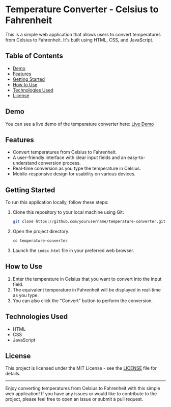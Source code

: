 # Temperature Converter - Celsius to Fahrenheit

This is a simple web application that allows users to convert temperatures from Celsius to Fahrenheit. It's built using HTML, CSS, and JavaScript.

## Table of Contents

- [Demo](#demo)
- [Features](#features)
- [Getting Started](#getting-started)
- [How to Use](#how-to-use)
- [Technologies Used](#technologies-used)
- [License](#license)

## Demo

You can see a live demo of the temperature converter here: [Live Demo]([#](https://temperatureconvertorc-f.netlify.app/))

## Features

- Convert temperatures from Celsius to Fahrenheit.
- A user-friendly interface with clear input fields and an easy-to-understand conversion process.
- Real-time conversion as you type the temperature in Celsius.
- Mobile-responsive design for usability on various devices.

## Getting Started

To run this application locally, follow these steps:

1. Clone this repository to your local machine using Git:

   ```bash
   git clone https://github.com/yourusername/temperature-converter.git
   ```

2. Open the project directory:

   ```bash
   cd temperature-converter
   ```

3. Launch the `index.html` file in your preferred web browser.

## How to Use

1. Enter the temperature in Celsius that you want to convert into the input field.
2. The equivalent temperature in Fahrenheit will be displayed in real-time as you type.
3. You can also click the "Convert" button to perform the conversion.

## Technologies Used

- HTML
- CSS
- JavaScript

## License

This project is licensed under the MIT License - see the [LICENSE](LICENSE) file for details.

---

Enjoy converting temperatures from Celsius to Fahrenheit with this simple web application! If you have any issues or would like to contribute to the project, please feel free to open an issue or submit a pull request.
